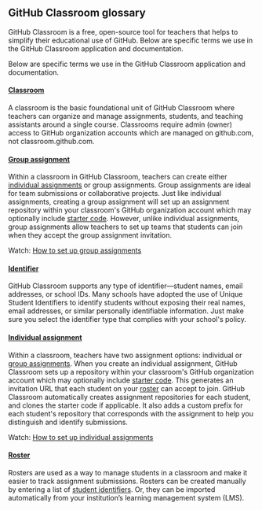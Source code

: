 ## GitHub Classroom glossary  

GitHub Classroom is a free, open-source tool for teachers that helps to simplify their educational use of GitHub. Below are specific terms we use in the GitHub Classroom application and documentation.  

Below are specific terms we use in the GitHub Classroom application and documentation.  

#### [Classroom](/help/glossary#classroom)  
A classroom is the basic foundational unit of GitHub Classroom where teachers can organize and manage assignments, students, and teaching assistants around a single course. Classrooms require admin (owner) access to GitHub organization accounts which are managed on github.com, not classroom.github.com.  


#### [Group assignment](/help/glossary#group-assignment)  
Within a classroom in GitHub Classroom, teachers can create either [individual assignments](/help/glossary#individual-assignment) or group assignments. Group assignments are ideal for team submissions or collaborative projects. Just like individual assignments, creating a group assignment will set up an assignment repository within your classroom's GitHub organization account which may optionally include [starter code](/help/glossary#classroom). However, unlike individual assignments, group assignments allow teachers to set up teams that students can join when they accept the group assignment invitation.  

Watch: [How to set up group assignments](/help/videos#-52quDR2QSc)


#### [Identifier](/help/glossary#identifier)  
GitHub Classroom supports any type of identifier—student names, email addresses, or school IDs. Many schools have adopted the use of Unique Student Identifiers to identify students without exposing their real names, email addresses, or similar personally identifiable information. Just make sure you select the identifier type that complies with your school's policy.

#### [Individual assignment](/help/glossary#individual-assignment)  
Within a classroom, teachers have two assignment options: individual or [group assignments](/help/glossary#group-assignment). When you create an individual assignment, GitHub Classroom sets up a repository within your classroom's GitHub organization account which may optionally include [starter code](/help/glossary#classroom). This generates an invitation URL that each student on your [roster](/help/glossary#roster) can accept to join. GitHub Classroom automatically creates assignment repositories for each student, and clones the starter code if applicable. It also adds a custom prefix for each student's repository that corresponds with the assignment to help you distinguish and identify submissions.

Watch: [How to set up individual assignments](/help/videos#rTsfBAV7sOo)

#### [Roster](/help/glossary#roster)  
Rosters are used as a way to manage students in a classroom and make it easier to track assignment submissions. Rosters can be created manually by entering a list of [student identifiers](/help/glossary#identifier). Or, they can be imported automatically from your institution’s learning management system (LMS).
